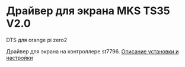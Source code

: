 # Драйвер для экрана MKS TS35 V2.0

DTS для orange pi zero2

Драйвер для экрана на контроллере st7796. [Описание установки и настройки](https://sergey1560.github.io/fb4s_howto/mks_ts35/)
